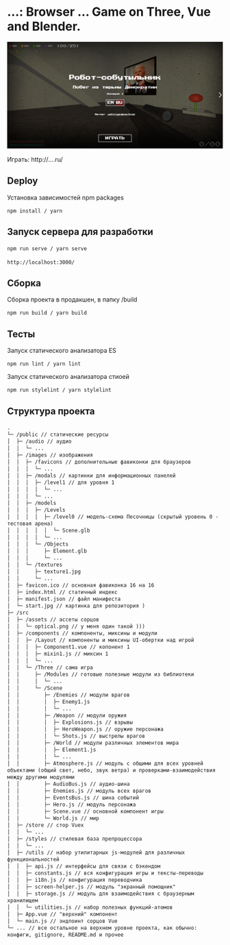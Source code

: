 ...: Browser ... Game on Three, Vue and Blender.
===========================================================================

![First screen](https://github.com/Boeny/robot-game/raw/master/public/start.jpg)

Играть: http://....ru/


Deploy
------

Установка зависимостей npm packages

    npm install / yarn

Запуск сервера для разработки
-----------------------------

    npm run serve / yarn serve

    http://localhost:3000/

Cборка
------

Сборка проекта в продакшен, в папку /build

    npm run build / yarn build

Тесты
-----

Запуск статического анализатора ES

    npm run lint / yarn lint

Запуск статического анализатора стиоей

    npm run stylelint / yarn stylelint


Структура проекта
-----------------

```
.
└─ /public // статические ресурсы
│  ├─ /audio // аудио
│  │  └─ ...
│  ├─ /images // изображения
│  │  ├─ /favicons // дополнительные фавиконки для браузеров
│  │  │  └─ ...
│  │  ├─ /modals // картинки для информационных панелей
│  │  │  ├─ /level1 // для уровня 1
│  │  │  │  └─ ...
│  │  │  └─ ...
│  │  ├─ /models
│  │  │  ├─ /Levels
│  │  │  │  ├─ /level0 // модель-схема Песочницы (скрытый уровень 0 - тестовая арена)
│  │  │  │  │  └─ Scene.glb
│  │  │  │  └─ ...
│  │  │  └─ /Objects
│  │  │     ├─ Element.glb
│  │  │     └─ ...
│  │  └─ /textures
│  │     ├─ texture1.jpg
│  │     └─ ...
│  ├─ favicon.ico // основная фавиконка 16 на 16
│  ├─ index.html // статичный индекс
│  ├─ manifest.json // файл манифеста
│  └─ start.jpg // картинка для репозитория )
├─ /src
│  ├─ /assets // ассеты сорцов
│  │  └─ optical.png // у меня один такой )))
│  ├─ /components // компоненты, миксины и модули
│  │  ├─ /Layout // компоненты и миксины UI-обертки над игрой
│  │  │  ├─ Component1.vue // копонент 1
│  │  │  ├─ mixin1.js // миксин 1
│  │  │  └─ ...
│  │  └─ /Three // сама игра
│  │     ├─ /Modules // готовые полезные модули из библиотеки
│  │     │  └─ ...
│  │     └─ /Scene
│  │        ├─ /Enemies // модули врагов
│  │        │  ├─ Enemy1.js
│  │        │  └─ ...
│  │        ├─ /Weapon // модули оружия
│  │        │  ├─ Explosions.js // взрывы
│  │        │  ├─ HeroWeapon.js // оружие персонажа
│  │        │  └─ Shots.js // выстрелы врагов
│  │        ├─ /World // модули различных элементов мира
│  │        │  ├─ Element1.js
│  │        │  └─ ...
│  │        ├─ Atmosphere.js // модуль с общими для всех уровней объектами (общий свет, небо, звук ветра) и проверками-взаимодействия между другими модулями
│  │        ├─ AudioBus.js // аудио-шина
│  │        ├─ Enemies.js // модуль всех врагов
│  │        ├─ EventsBus.js // шина событий
│  │        ├─ Hero.js // модуль персонажа
│  │        ├─ Scene.vue // основной компонент игры
│  │        └─ World.js // мир
│  ├─ /store // стор Vuex
│  │  └─ ...
│  ├─ /styles // стилевая база препроцессора
│  │  └─ ...
│  ├─ /utils // набор утилитарных js-модулей для различных функциональностей
│  │  ├─ api.js // интерфейсы для связи с бэкендом
│  │  ├─ constants.js // вся конфигурация игры и тексты-переводы
│  │  ├─ i18n.js // конфигурация переводчика
│  │  ├─ screen-helper.js // модуль "экранный помощник"
│  │  ├─ storage.js // модуль для взаимодействия с браузерным хранилищем
│  │  └─ utilities.js // набор полезных функций-атомов
│  ├─ App.vue // "верхний" компонент
│  └─ main.js // эндпоинт сорцов Vue
└─ ... // все остальное на верхнем уровне проекта, как обычно: конфиги, gitignore, README.md и прочее
